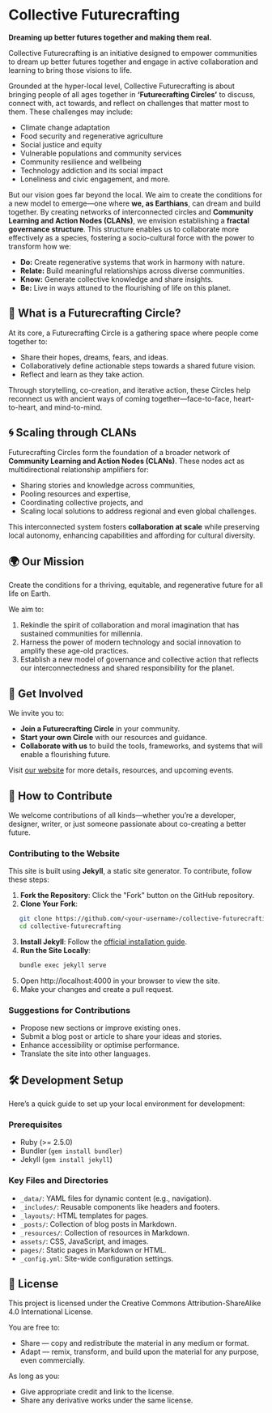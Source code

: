 # Collective Futurecrafting
**Dreaming up better futures together and making them real.**

Collective Futurecrafting is an initiative designed to empower communities to dream up better futures together and engage in active collaboration and learning to bring those visions to life.

Grounded at the hyper-local level, Collective Futurecrafting is about bringing people of all ages together in **‘Futurecrafting Circles’** to discuss, connect with, act towards, and reflect on challenges that matter most to them. These challenges may include:
- Climate change adaptation
- Food security and regenerative agriculture
- Social justice and equity
- Vulnerable populations and community services
- Community resilience and wellbeing
- Technology addiction and its social impact
- Loneliness and civic engagement, and more.

But our vision goes far beyond the local. We aim to create the conditions for a new model to emerge—one where **we, as Earthians**, can dream and build together. By creating networks of interconnected circles and **Community Learning and Action Nodes (CLANs)**, we envision establishing a **fractal governance structure**. This structure enables us to collaborate more effectively as a species, fostering a socio-cultural force with the power to transform how we:

- **Do:** Create regenerative systems that work in harmony with nature.
- **Relate:** Build meaningful relationships across diverse communities.
- **Know:** Generate collective knowledge and share insights.
- **Be:** Live in ways attuned to the flourishing of life on this planet.

## 🌱 What is a Futurecrafting Circle?
At its core, a Futurecrafting Circle is a gathering space where people come together to:
- Share their hopes, dreams, fears, and ideas.
- Collaboratively define actionable steps towards a shared future vision.
- Reflect and learn as they take action.

Through storytelling, co-creation, and iterative action, these Circles help reconnect us with ancient ways of coming together—face-to-face, heart-to-heart, and mind-to-mind.

## 🌀 Scaling through CLANs
Futurecrafting Circles form the foundation of a broader network of **Community Learning and Action Nodes (CLANs)**. These nodes act as multidirectional relationship amplifiers for:
- Sharing stories and knowledge across communities,
- Pooling resources and expertise,
- Coordinating collective projects, and
- Scaling local solutions to address regional and even global challenges.

This interconnected system fosters **collaboration at scale** while preserving local autonomy, enhancing capabilities and affording for cultural diversity.

## 🌍 Our Mission
Create the conditions for a thriving, equitable, and regenerative future for all life on Earth.

We aim to:
1. Rekindle the spirit of collaboration and moral imagination that has sustained communities for millennia.
2. Harness the power of modern technology and social innovation to amplify these age-old practices.
3. Establish a new model of governance and collective action that reflects our interconnectedness and shared responsibility for the planet.

## 🔗 Get Involved
We invite you to:
- **Join a Futurecrafting Circle** in your community.
- **Start your own Circle** with our resources and guidance.
- **Collaborate with us** to build the tools, frameworks, and systems that will enable a flourishing future.

Visit [our website](https://collectivefuturecrafting.net) for more details, resources, and upcoming events.

## 🤝 How to Contribute
We welcome contributions of all kinds—whether you’re a developer, designer, writer, or just someone passionate about co-creating a better future.

### Contributing to the Website
This site is built using **Jekyll**, a static site generator. To contribute, follow these steps:

1. **Fork the Repository**: Click the "Fork" button on the GitHub repository.
2. **Clone Your Fork**:
```bash
   git clone https://github.com/<your-username>/collective-futurecrafting.git
   cd collective-futurecrafting
```
3. **Install Jekyll**: Follow the [official installation guide](https://jekyllrb.com/docs/installation/).
4. **Run the Site Locally**:
```bash
   bundle exec jekyll serve
```
5. Open http://localhost:4000 in your browser to view the site.
6. Make your changes and create a pull request.

### Suggestions for Contributions

- Propose new sections or improve existing ones.
- Submit a blog post or article to share your ideas and stories.
- Enhance accessibility or optimise performance.
- Translate the site into other languages.

## 🛠️ Development Setup

Here’s a quick guide to set up your local environment for development:

### Prerequisites

- Ruby (>= 2.5.0)
- Bundler (`gem install bundler`)
- Jekyll (`gem install jekyll`)

### Key Files and Directories

- `_data/`: YAML files for dynamic content (e.g., navigation).
- `_includes/`: Reusable components like headers and footers.
- `_layouts/`: HTML templates for pages.
- `_posts/`: Collection of blog posts in Markdown.
- `_resources/`: Collection of resources in Markdown.
- `assets/`: CSS, JavaScript, and images.
- `pages/`: Static pages in Markdown or HTML. 
- `_config.yml`: Site-wide configuration settings.

## 📜 License

This project is licensed under the Creative Commons Attribution-ShareAlike 4.0 International License.

You are free to:
- Share — copy and redistribute the material in any medium or format.
- Adapt — remix, transform, and build upon the material for any purpose, even commercially.

As long as you:
- Give appropriate credit and link to the license.
- Share any derivative works under the same license.